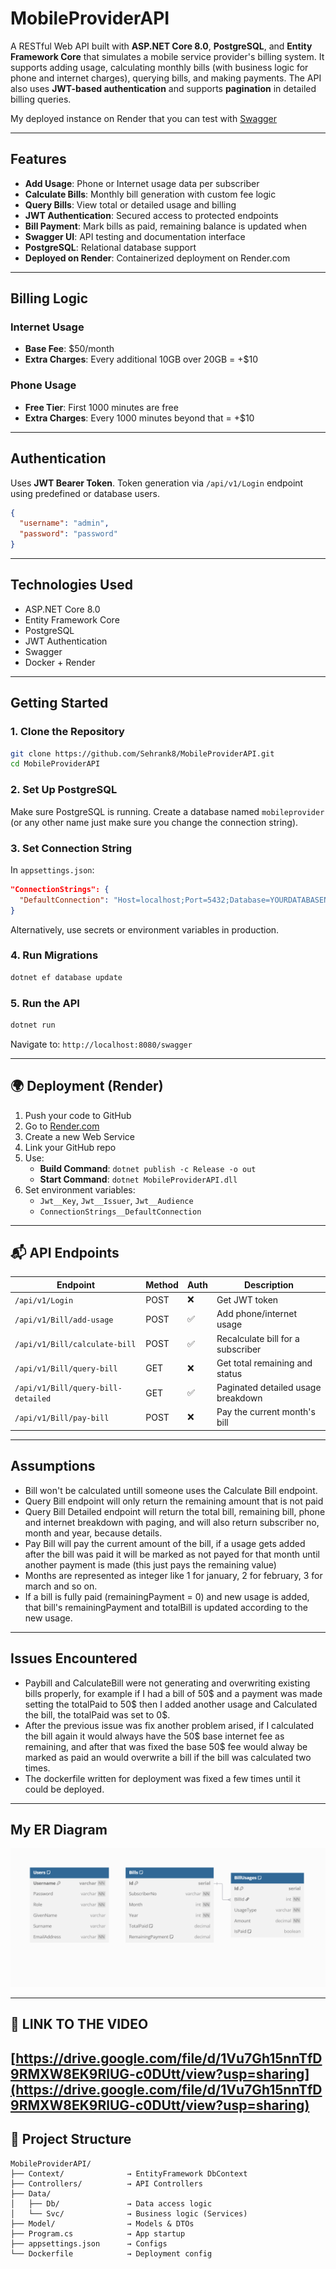 
#  MobileProviderAPI

A RESTful Web API built with **ASP.NET Core 8.0**, **PostgreSQL**, and **Entity Framework Core** that simulates a mobile service provider's billing system. It supports adding usage, calculating monthly bills (with business logic for phone and internet charges), querying bills, and making payments. The API also uses **JWT-based authentication** and supports **pagination** in detailed billing queries.

 My deployed instance on Render that you can test with [Swagger](https://mobileproviderapi.onrender.com/swagger/index.html)



---
##  Features

-  **Add Usage**: Phone or Internet usage data per subscriber  
-  **Calculate Bills**: Monthly bill generation with custom fee logic  
-  **Query Bills**: View total or detailed usage and billing  
-  **JWT Authentication**: Secured access to protected endpoints  
-  **Bill Payment**: Mark bills as paid, remaining balance is updated when  
-  **Swagger UI**: API testing and documentation interface  
-  **PostgreSQL**: Relational database support  
-  **Deployed on Render**: Containerized deployment on Render.com  

---

## Billing Logic

### Internet Usage
- **Base Fee**: $50/month  
- **Extra Charges**: Every additional 10GB over 20GB = +$10  

### Phone Usage
- **Free Tier**: First 1000 minutes are free  
- **Extra Charges**: Every 1000 minutes beyond that = +$10  

---

## Authentication

Uses **JWT Bearer Token**. Token generation via `/api/v1/Login` endpoint using predefined or database users.

```json
{
  "username": "admin",
  "password": "password"
}
```


---

## Technologies Used

- ASP.NET Core 8.0  
- Entity Framework Core  
- PostgreSQL  
- JWT Authentication  
- Swagger  
- Docker + Render  

---

## Getting Started

### 1. Clone the Repository

```bash
git clone https://github.com/Sehrank8/MobileProviderAPI.git
cd MobileProviderAPI
```

### 2. Set Up PostgreSQL

Make sure PostgreSQL is running. Create a database named `mobileprovider` (or any other name just make sure you change the connection string).

### 3. Set Connection String

In `appsettings.json`:

```json
"ConnectionStrings": {
  "DefaultConnection": "Host=localhost;Port=5432;Database=YOURDATABASENAME;Username=<YOUR-USERNAME>;Password=YOURPASSWORD"
}
```

Alternatively, use secrets or environment variables in production.

### 4. Run Migrations

```bash
dotnet ef database update
```

### 5. Run the API

```bash
dotnet run
```

Navigate to: `http://localhost:8080/swagger`


---

## 🌍 Deployment (Render)

1. Push your code to GitHub  
2. Go to [Render.com](https://render.com)  
3. Create a new Web Service  
4. Link your GitHub repo  
5. Use:
   - **Build Command**: `dotnet publish -c Release -o out`
   - **Start Command**: `dotnet MobileProviderAPI.dll`  
6. Set environment variables:
   - `Jwt__Key`, `Jwt__Issuer`, `Jwt__Audience`
   - `ConnectionStrings__DefaultConnection`

---

## 📬 API Endpoints

| Endpoint                             | Method | Auth | Description                          |
|--------------------------------------|--------|------|--------------------------------------|
| `/api/v1/Login`                      | POST   | ❌   | Get JWT token                        |
| `/api/v1/Bill/add-usage`            | POST   | ✅   | Add phone/internet usage             |
| `/api/v1/Bill/calculate-bill`       | POST   | ✅   | Recalculate bill for a subscriber    |
| `/api/v1/Bill/query-bill`           | GET    | ❌   | Get total remaining and status       |
| `/api/v1/Bill/query-bill-detailed`  | GET    | ✅   | Paginated detailed usage breakdown   |
| `/api/v1/Bill/pay-bill`             | POST   | ❌   | Pay the current month's bill         |

---

##  Assumptions

-  Bill won't be calculated untill someone uses the Calculate Bill endpoint.
-  Query Bill endpoint will only return the remaining amount that is not paid
-  Query Bill Detailed endpoint will return the total bill, remaining bill, phone and internet breakdown with paging, and will also return subscriber no, month and year, because details.
-  Pay Bill will pay the current amount of the bill, if a usage gets added after the bill was paid it will be marked as not payed for that month until another payment is made (this just pays the remaining value)  
-  Months are represented as integer like 1 for january, 2 for february, 3 for march and so on.
-  If a bill is fully paid (remainingPayment = 0) and new usage is added, that bill's remainingPayment and totalBill is updated according to the new usage.

---


##  Issues Encountered
-  Paybill and CalculateBill were not generating and overwriting existing bills properly, for example if I had a bill of 50$ and a payment was made setting the totalPaid to 50$ then I added another usage and Calculated the bill, the totalPaid was set to 0$.
-  After the previous issue was fix another problem arised, if I calculated the bill again it would always have the 50$ base internet fee as remaining, and after that was fixed the base 50$ fee would alway be marked as paid an would overwrite a bill if the bill was calculated two times.
-  The dockerfile written for deployment was fixed a few times until it could be deployed.
---

##  My ER Diagram
![My ER Diagram](ER_DIAGRAM.png)

---
## 📁 LINK TO THE VIDEO
  [https://drive.google.com/file/d/1Vu7Gh15nnTfD9RMXW8EK9RlUG-c0DUtt/view?usp=sharing](https://drive.google.com/file/d/1Vu7Gh15nnTfD9RMXW8EK9RlUG-c0DUtt/view?usp=sharing)
---
## 📁 Project Structure

```
MobileProviderAPI/
├── Context/              → EntityFramework DbContext
├── Controllers/          → API Controllers
├── Data/
│   ├── Db/               → Data access logic
│   └── Svc/              → Business logic (Services)
├── Model/                → Models & DTOs
├── Program.cs            → App startup
├── appsettings.json      → Configs
└── Dockerfile            → Deployment config
```

